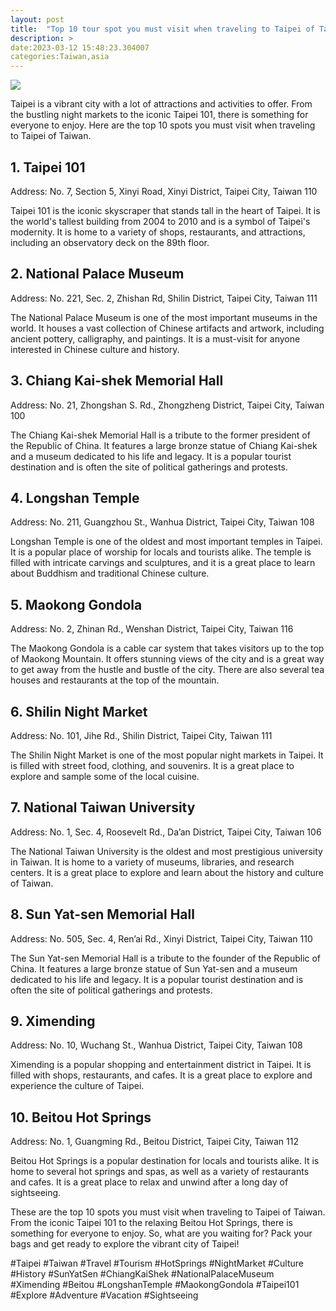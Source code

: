 ```yaml
---
layout: post
title:  "Top 10 tour spot you must visit when traveling to Taipei of Taiwan"
description: >
date:2023-03-12 15:48:23.304007
categories:Taiwan,asia
---
```

<img src="https://source.unsplash.com/1600x900/?taipei,taiwan">

Taipei is a vibrant city with a lot of attractions and activities to offer. From the bustling night markets to the iconic Taipei 101, there is something for everyone to enjoy. Here are the top 10 spots you must visit when traveling to Taipei of Taiwan. 

## 1. Taipei 101
Address: No. 7, Section 5, Xinyi Road, Xinyi District, Taipei City, Taiwan 110

Taipei 101 is the iconic skyscraper that stands tall in the heart of Taipei. It is the world's tallest building from 2004 to 2010 and is a symbol of Taipei's modernity. It is home to a variety of shops, restaurants, and attractions, including an observatory deck on the 89th floor. 

## 2. National Palace Museum
Address: No. 221, Sec. 2, Zhishan Rd, Shilin District, Taipei City, Taiwan 111

The National Palace Museum is one of the most important museums in the world. It houses a vast collection of Chinese artifacts and artwork, including ancient pottery, calligraphy, and paintings. It is a must-visit for anyone interested in Chinese culture and history. 

## 3. Chiang Kai-shek Memorial Hall
Address: No. 21, Zhongshan S. Rd., Zhongzheng District, Taipei City, Taiwan 100

The Chiang Kai-shek Memorial Hall is a tribute to the former president of the Republic of China. It features a large bronze statue of Chiang Kai-shek and a museum dedicated to his life and legacy. It is a popular tourist destination and is often the site of political gatherings and protests. 

## 4. Longshan Temple
Address: No. 211, Guangzhou St., Wanhua District, Taipei City, Taiwan 108

Longshan Temple is one of the oldest and most important temples in Taipei. It is a popular place of worship for locals and tourists alike. The temple is filled with intricate carvings and sculptures, and it is a great place to learn about Buddhism and traditional Chinese culture. 

## 5. Maokong Gondola
Address: No. 2, Zhinan Rd., Wenshan District, Taipei City, Taiwan 116

The Maokong Gondola is a cable car system that takes visitors up to the top of Maokong Mountain. It offers stunning views of the city and is a great way to get away from the hustle and bustle of the city. There are also several tea houses and restaurants at the top of the mountain. 

## 6. Shilin Night Market
Address: No. 101, Jihe Rd., Shilin District, Taipei City, Taiwan 111

The Shilin Night Market is one of the most popular night markets in Taipei. It is filled with street food, clothing, and souvenirs. It is a great place to explore and sample some of the local cuisine. 

## 7. National Taiwan University
Address: No. 1, Sec. 4, Roosevelt Rd., Da’an District, Taipei City, Taiwan 106

The National Taiwan University is the oldest and most prestigious university in Taiwan. It is home to a variety of museums, libraries, and research centers. It is a great place to explore and learn about the history and culture of Taiwan. 

## 8. Sun Yat-sen Memorial Hall
Address: No. 505, Sec. 4, Ren’ai Rd., Xinyi District, Taipei City, Taiwan 110

The Sun Yat-sen Memorial Hall is a tribute to the founder of the Republic of China. It features a large bronze statue of Sun Yat-sen and a museum dedicated to his life and legacy. It is a popular tourist destination and is often the site of political gatherings and protests. 

## 9. Ximending
Address: No. 10, Wuchang St., Wanhua District, Taipei City, Taiwan 108

Ximending is a popular shopping and entertainment district in Taipei. It is filled with shops, restaurants, and cafes. It is a great place to explore and experience the culture of Taipei. 

## 10. Beitou Hot Springs
Address: No. 1, Guangming Rd., Beitou District, Taipei City, Taiwan 112

Beitou Hot Springs is a popular destination for locals and tourists alike. It is home to several hot springs and spas, as well as a variety of restaurants and cafes. It is a great place to relax and unwind after a long day of sightseeing. 

These are the top 10 spots you must visit when traveling to Taipei of Taiwan. From the iconic Taipei 101 to the relaxing Beitou Hot Springs, there is something for everyone to enjoy. So, what are you waiting for? Pack your bags and get ready to explore the vibrant city of Taipei!

#Taipei #Taiwan #Travel #Tourism #HotSprings #NightMarket #Culture #History #SunYatSen #ChiangKaiShek #NationalPalaceMuseum #Ximending #Beitou #LongshanTemple #MaokongGondola #Taipei101 #Explore #Adventure #Vacation #Sightseeing